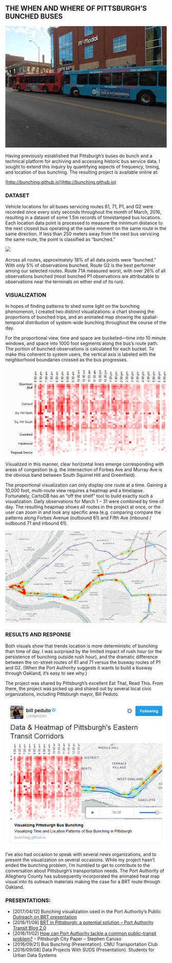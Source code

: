 ## THE WHEN AND WHERE OF PITTSBURGH’S BUNCHED BUSES

<img src="images/bunching/Bus-Cluster.jpg?raw=true"/>

Having previously established that Pittsburgh’s buses do bunch and a technical platform for archiving and accessing historic bus service data, I sought to extend this inquiry by quantifying aspects of frequency, timing, and location of bus bunching. The resulting project is available online at:

[http://bunching.github.io](http://bunching.github.io)

### DATASET

Vehicle locations for all buses servicing routes 61, 71, P1, and G2 were recorded once every sixty seconds throughout the month of March, 2016, resulting in a dataset of some 1.5m records of timestamped bus locations. Each location data point is processed to measure the minimum distance to the next closest bus operating at the same moment on the same route in the same direction. If less than 250 meters away from the next bus servicing the same route, the point is classified as “bunched.”

<img src="images/bunchingsuds-marey-chart.png?raw=true"/>

Across all routes, approximately 18% of all data points were “bunched.” With only 5% of observations bunched, Route G2 is the best performer among our selected routes. Route 71A measured worst, with over 26% of all observations bunched (most bunched P1 observations are attributable to observations near the terminals on either end of its run).

### VISUALIZATION

In hopes of finding patterns to shed some light on the bunching phenomenon, I created two distinct visualizations: a chart showing the proportions of bunched trips, and an animated map showing the spatial-temporal distribution of system-wide bunching throughout the course of the day.

For the proportional view, time and space are bucketed—time into 10 minute windows, and space into 1000 foot segments along the bus’s route path. The portion of bunched observations is calculated for each bucket. To make this coherent to system users, the vertical axis is labeled with the neighborhood boundaries crossed as the bus progresses.

<img src="images/bunching/grid-closeup.png?raw=true"/>

Visualized in this manner, clear horizontal lines emerge corresponding with areas of congestion (e.g. the intersection of Forbes Ave and Murray Ave is the obvious band between South Squirrel Hill and Greenfield).

The proportional visualization can only display one route at a time. Gaining a 10,000 foot, multi-route view requires a heatmap and a timelapse. Fortunately, CartoDB has an “off the shelf” tool to build exactly such a visualization. Daily observations for March 1 – 31 were combined by time of day. The resulting heapmap shows all routes in the project at once, or the user can zoom in and look any specific area (e.g. comparing compare the patterns along Forbes Avenue (outbound 61) and Fifth Ave (inbound / outbound 71 and inbound 61).

<img src="images/bunching/bunching-heatmap.png?raw=true"/>

### RESULTS AND RESPONSE

Both visuals show that trends location is more deterministic of bunching than time of day. I was surprised by the limited impact of rush hour (or the persistence of bunching outside rush hour), and the dramatic difference between the on-street routes of 61 and 71 versus the busway routes of P1 and G2. (When the Port Authority suggests it wants to build a busway through Oakland, it’s easy to see why.)

The project was shared by Pittsburgh’s excellent Eat That, Read This. From there, the project was picked up and shared out by several local civic organizations, including Pittsburgh mayor, Bill Peduto.

<img src="images/bunching/peduto-bus-bunching-tweet.png?raw=true"/>

I’ve also had occasion to speak with several news organizations, and to present the visualization on several occasions. While my project hasn’t ended the bunching problem, I’m humbled to get to contribute to the conversation about Pittsburgh’s transportation needs. The Port Authority of Allegheny County has subsequently incorporated the animated heat map visual into its outreach materials making the case for a BRT route through Oakland.

### PRESENTATIONS: 

* [2017/04/12] Bunching visualization used in the Port Authority’s Public [Outreach on BRT presentation](http://www.portauthority.org/paac/portals/0/brt/brtpresentation316.ppsx)
* [2016/11/09] [BRT in Pittsburgh: a potential solution – Port Authority Transit Blog 2.0](https://transitblog.weebly.com/home/brt-in-pittsburgh-a-potential-solution)
* [2016/11/02] [How can Port Authority tackle a common public-transit problem?](https://www.pghcitypaper.com/pittsburgh/how-can-port-authority-tackle-a-common-public-transit-problem/Content?oid=1962809) – Pittsburgh City Paper – Stephen Caruso
* [2016/09/21] Bus Bunching (Presentation). CMU Transportation Club
* [2016/09/08] Data Projects With SUDS (Presentation). Students for Urban Data Systems
